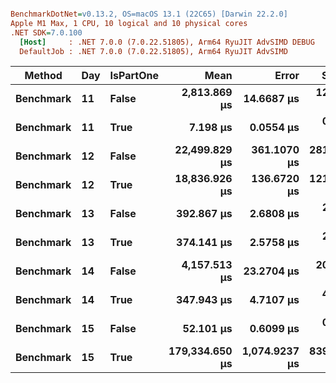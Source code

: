 ``` ini

BenchmarkDotNet=v0.13.2, OS=macOS 13.1 (22C65) [Darwin 22.2.0]
Apple M1 Max, 1 CPU, 10 logical and 10 physical cores
.NET SDK=7.0.100
  [Host]     : .NET 7.0.0 (7.0.22.51805), Arm64 RyuJIT AdvSIMD DEBUG
  DefaultJob : .NET 7.0.0 (7.0.22.51805), Arm64 RyuJIT AdvSIMD


```
|    Method | Day | IsPartOne |           Mean |         Error |      StdDev |
|---------- |---- |---------- |---------------:|--------------:|------------:|
| **Benchmark** |  **11** |     **False** |   **2,813.869 μs** |    **14.6687 μs** |  **12.2490 μs** |
| **Benchmark** |  **11** |      **True** |       **7.198 μs** |     **0.0554 μs** |   **0.0519 μs** |
| **Benchmark** |  **12** |     **False** |  **22,499.829 μs** |   **361.1070 μs** | **281.9286 μs** |
| **Benchmark** |  **12** |      **True** |  **18,836.926 μs** |   **136.6720 μs** | **121.1562 μs** |
| **Benchmark** |  **13** |     **False** |     **392.867 μs** |     **2.6808 μs** |   **2.3764 μs** |
| **Benchmark** |  **13** |      **True** |     **374.141 μs** |     **2.5758 μs** |   **2.4094 μs** |
| **Benchmark** |  **14** |     **False** |   **4,157.513 μs** |    **23.2704 μs** |  **20.6286 μs** |
| **Benchmark** |  **14** |      **True** |     **347.943 μs** |     **4.7107 μs** |   **4.4064 μs** |
| **Benchmark** |  **15** |     **False** |      **52.101 μs** |     **0.6099 μs** |   **0.5705 μs** |
| **Benchmark** |  **15** |      **True** | **179,334.650 μs** | **1,074.9237 μs** | **839.2297 μs** |
